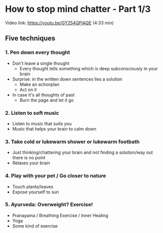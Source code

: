 # How to stop mind chatter - Part 1/3
Video link: https://youtu.be/GY254QPjAQE (4:33 min)

## Five techniques

### 1. Pen down every thought
- Don't leave a single thought 
  - Every thought tells something which is deep subconsciously in your brain
- Surprise: in the written down sentences lies a solution
  - Make an actionplan
  - Act on it
- In case it's all thoughts of past
  - Burn the page and let it go

### 2. Listen to soft music
- Listen to music that suits you 
- Music that helps your brain to calm down

### 3. Take cold or lukewarm shower or lukewarm footbath
- Just thinking/chattering your brain and not finding a solution/way out there is no point
- Relaxes your brain

### 4. Play with your pet / Go closer to nature
- Touch plants/leaves
- Expose yourself to sun

### 5. Ayurveda: Overweight? Exercise!
- Pranayama / Breathing Exercise / Inner Healing
- Yoga
- Some kind of exercise
  
